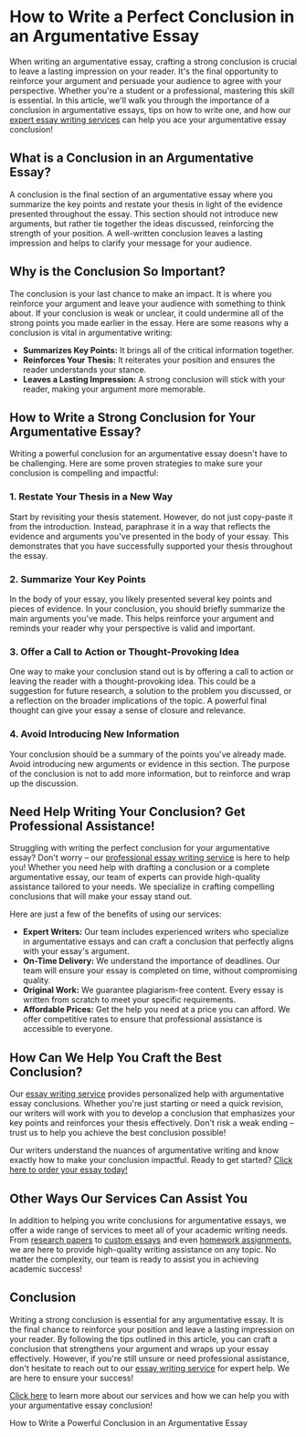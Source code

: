 <h1>How to Write a Perfect Conclusion in an Argumentative Essay</h1>

<p>When writing an argumentative essay, crafting a strong conclusion is crucial to leave a lasting impression on your reader. It's the final opportunity to reinforce your argument and persuade your audience to agree with your perspective. Whether you're a student or a professional, mastering this skill is essential. In this article, we'll walk you through the importance of a conclusion in argumentative essays, tips on how to write one, and how our <a href="https://tinyurl.com/topessay?keyword=conclusion+in+argumentative+essay">expert essay writing services</a> can help you ace your argumentative essay conclusion!</p>

<h2>What is a Conclusion in an Argumentative Essay?</h2>

<p>A conclusion is the final section of an argumentative essay where you summarize the key points and restate your thesis in light of the evidence presented throughout the essay. This section should not introduce new arguments, but rather tie together the ideas discussed, reinforcing the strength of your position. A well-written conclusion leaves a lasting impression and helps to clarify your message for your audience.</p>

<h2>Why is the Conclusion So Important?</h2>

<p>The conclusion is your last chance to make an impact. It is where you reinforce your argument and leave your audience with something to think about. If your conclusion is weak or unclear, it could undermine all of the strong points you made earlier in the essay. Here are some reasons why a conclusion is vital in argumentative writing:</p>

<ul>
  <li><strong>Summarizes Key Points:</strong> It brings all of the critical information together.</li>
  <li><strong>Reinforces Your Thesis:</strong> It reiterates your position and ensures the reader understands your stance.</li>
  <li><strong>Leaves a Lasting Impression:</strong> A strong conclusion will stick with your reader, making your argument more memorable.</li>
</ul>

<h2>How to Write a Strong Conclusion for Your Argumentative Essay?</h2>

<p>Writing a powerful conclusion for an argumentative essay doesn't have to be challenging. Here are some proven strategies to make sure your conclusion is compelling and impactful:</p>

<h3>1. Restate Your Thesis in a New Way</h3>

<p>Start by revisiting your thesis statement. However, do not just copy-paste it from the introduction. Instead, paraphrase it in a way that reflects the evidence and arguments you've presented in the body of your essay. This demonstrates that you have successfully supported your thesis throughout the essay.</p>

<h3>2. Summarize Your Key Points</h3>

<p>In the body of your essay, you likely presented several key points and pieces of evidence. In your conclusion, you should briefly summarize the main arguments you've made. This helps reinforce your argument and reminds your reader why your perspective is valid and important.</p>

<h3>3. Offer a Call to Action or Thought-Provoking Idea</h3>

<p>One way to make your conclusion stand out is by offering a call to action or leaving the reader with a thought-provoking idea. This could be a suggestion for future research, a solution to the problem you discussed, or a reflection on the broader implications of the topic. A powerful final thought can give your essay a sense of closure and relevance.</p>

<h3>4. Avoid Introducing New Information</h3>

<p>Your conclusion should be a summary of the points you've already made. Avoid introducing new arguments or evidence in this section. The purpose of the conclusion is not to add more information, but to reinforce and wrap up the discussion.</p>

<h2>Need Help Writing Your Conclusion? Get Professional Assistance!</h2>

<p>Struggling with writing the perfect conclusion for your argumentative essay? Don't worry – our <a href="https://tinyurl.com/topessay?keyword=conclusion+in+argumentative+essay">professional essay writing service</a> is here to help you! Whether you need help with drafting a conclusion or a complete argumentative essay, our team of experts can provide high-quality assistance tailored to your needs. We specialize in crafting compelling conclusions that will make your essay stand out.</p>

<p>Here are just a few of the benefits of using our services:</p>

<ul>
  <li><strong>Expert Writers:</strong> Our team includes experienced writers who specialize in argumentative essays and can craft a conclusion that perfectly aligns with your essay's argument.</li>
  <li><strong>On-Time Delivery:</strong> We understand the importance of deadlines. Our team will ensure your essay is completed on time, without compromising quality.</li>
  <li><strong>Original Work:</strong> We guarantee plagiarism-free content. Every essay is written from scratch to meet your specific requirements.</li>
  <li><strong>Affordable Prices:</strong> Get the help you need at a price you can afford. We offer competitive rates to ensure that professional assistance is accessible to everyone.</li>
</ul>

<h2>How Can We Help You Craft the Best Conclusion?</h2>

<p>Our <a href="https://tinyurl.com/topessay?keyword=conclusion+in+argumentative+essay">essay writing service</a> provides personalized help with argumentative essay conclusions. Whether you're just starting or need a quick revision, our writers will work with you to develop a conclusion that emphasizes your key points and reinforces your thesis effectively. Don't risk a weak ending – trust us to help you achieve the best conclusion possible!</p>

<p>Our writers understand the nuances of argumentative writing and know exactly how to make your conclusion impactful. Ready to get started? <a href="https://tinyurl.com/topessay?keyword=conclusion+in+argumentative+essay">Click here to order your essay today!</a></p>

<h2>Other Ways Our Services Can Assist You</h2>

<p>In addition to helping you write conclusions for argumentative essays, we offer a wide range of services to meet all of your academic writing needs. From <a href="https://tinyurl.com/topessay?keyword=conclusion+in+argumentative+essay">research papers</a> to <a href="https://tinyurl.com/topessay?keyword=conclusion+in+argumentative+essay">custom essays</a> and even <a href="https://tinyurl.com/topessay?keyword=conclusion+in+argumentative+essay">homework assignments</a>, we are here to provide high-quality writing assistance on any topic. No matter the complexity, our team is ready to assist you in achieving academic success!</p>

<h2>Conclusion</h2>

<p>Writing a strong conclusion is essential for any argumentative essay. It is the final chance to reinforce your position and leave a lasting impression on your reader. By following the tips outlined in this article, you can craft a conclusion that strengthens your argument and wraps up your essay effectively. However, if you're still unsure or need professional assistance, don't hesitate to reach out to our <a href="https://tinyurl.com/topessay?keyword=conclusion+in+argumentative+essay">essay writing service</a> for expert help. We are here to ensure your success!</p>

<p><a href="https://tinyurl.com/topessay?keyword=conclusion+in+argumentative+essay">Click here</a> to learn more about our services and how we can help you with your argumentative essay conclusion!</p>
How to Write a Powerful Conclusion in an Argumentative Essay
